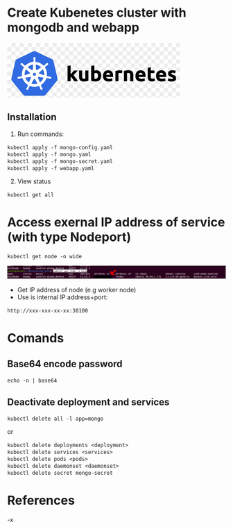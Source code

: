 # Create Kubenetes cluster with mongodb and webapp
<img src="img/index.png">

## Installation
1. Run commands:
```
kubectl apply -f mongo-config.yaml
kubectl apply -f mongo.yaml
kubectl apply -f mongo-secret.yaml 
kubectl apply -f webapp.yaml
```
2. View status
```
kubectl get all
```
# Access exernal IP address of service (with type Nodeport)

```
kubectl get node -o wide
```
<img src="img/mod.png">

- Get IP address of node (e.g worker node)
- Use is internal IP address+port: 
```
http://xxx-xxx-xx-xx:30100
```
# Comands
## Base64 encode password
```
echo -n | base64
```
## Deactivate deployment and services
```
kubectl delete all -l app=mongo
```
or

```
kubectl delete deployments <deployment>
kubectl delete services <services>
kubectl delete pods <pods>
kubectl delete daemonset <daemonset>
kubectl delete secret mongo-secret
```
# References
-x